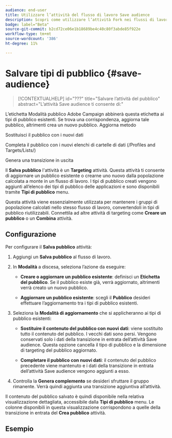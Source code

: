 ```yaml
---
audience: end-user
title: Utilizzare l’attività del flusso di lavoro Save audience
description: Scopri come utilizzare l’attività Fork nei flussi di lavoro
badge: label="Beta"
source-git-commit: b2cd72ce06e1b18689be4c40c80f3abde85f922e
workflow-type: tm+mt
source-wordcount: '386'
ht-degree: 11%

---
```



# Salvare tipi di pubblico {#save-audience}

>[!CONTEXTUALHELP]
>id="???"
>title="Salvare l’attività del pubblico"
>abstract="L’attività Save audience ti consente di:"

L’etichetta Modalità pubblico Adobe Campaign abbinerà questa etichetta ai tipi di pubblico esistenti. Se trova una corrispondenza, aggiorna tale pubblico, altrimenti crea un nuovo pubblico.
Aggiorna metodo

Sostituisci il pubblico con i nuovi dati

Completa il pubblico con i nuovi elenchi di cartelle di dati (/Profiles and Targets/Lists/)

Genera una transizione in uscita


Il **Salva pubblico** l&#39;attività è un **Targeting** attività. Questa attività ti consente di aggiornare un pubblico esistente o crearne uno nuovo dalla popolazione calcolata a monte in un flusso di lavoro. I tipi di pubblico creati vengono aggiunti all’elenco dei tipi di pubblico delle applicazioni e sono disponibili tramite **Tipi di pubblico** menu.

Questa attività viene essenzialmente utilizzata per mantenere i gruppi di popolazione calcolati nello stesso flusso di lavoro, convertendoli in tipi di pubblico riutilizzabili. Connettila ad altre attività di targeting come **Creare un pubblico** o un **Combina** attività.

## Configurazione

Per configurare il **Salva pubblico** attività:

1. Aggiungi un **Salva pubblico** al flusso di lavoro.

   <!--![](../assets/workflow-save-audience.png)-->

1. In **Modalità** a discesa, seleziona l’azione da eseguire:

   * **Creare o aggiornare un pubblico esistente**: definisci un **Etichetta del pubblico**. Se il pubblico esiste già, verrà aggiornato, altrimenti verrà creato un nuovo pubblico.

   * **Aggiornare un pubblico esistente**: scegli il **Pubblico** desideri effettuare l’aggiornamento tra i tipi di pubblico esistenti.

1. Seleziona la **Modalità di aggiornamento** che si applicheranno ai tipi di pubblico esistenti:

   * **Sostituire il contenuto del pubblico con nuovi dati**: viene sostituito tutto il contenuto del pubblico. I vecchi dati sono persi. Vengono conservati solo i dati della transizione in entrata dell’attività Save audience. Questa opzione cancella il tipo di pubblico e la dimensione di targeting del pubblico aggiornato.

   * **Completare il pubblico con nuovi dati**: il contenuto del pubblico precedente viene mantenuto e i dati della transizione in entrata dell’attività Save audience vengono aggiunti a esso.

1. Controlla la **Genera complemento** se desideri sfruttare il gruppo rimanente. Verrà quindi aggiunta una transizione aggiuntiva all’attività.

Il contenuto del pubblico salvato è quindi disponibile nella relativa visualizzazione dettagliata, accessibile dalla **Tipi di pubblico** menu. Le colonne disponibili in questa visualizzazione corrispondono a quelle della transizione in entrata del **Crea pubblico** attività.


## Esempio



